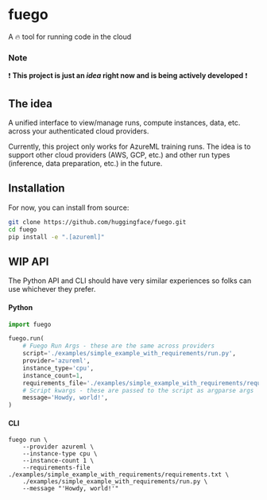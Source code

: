 # fuego

A 🔥 tool for running code in the cloud

### Note

❗ **This project is just an _idea_ right now and is being actively developed** ❗

## The idea

A unified interface to view/manage runs, compute instances, data, etc. across your authenticated cloud providers.

Currently, this project only works for AzureML training runs. The idea is to support other cloud providers (AWS, GCP, etc.) and other run types (inference, data preparation, etc.) in the future.

## Installation

For now, you can install from source:

```bash
git clone https://github.com/huggingface/fuego.git
cd fuego
pip install -e ".[azureml]"
```

## WIP API

The Python API and CLI should have very similar experiences so folks can use whichever they prefer.

#### Python


```python
import fuego

fuego.run(
    # Fuego Run Args - these are the same across providers
    script='./examples/simple_example_with_requirements/run.py',
    provider='azureml',
    instance_type='cpu',
    instance_count=1,
    requirements_file='./examples/simple_example_with_requirements/requirements.txt',
    # Script kwargs - these are passed to the script as argparse args
    message='Howdy, world!',
)
```

#### CLI

```
fuego run \
    --provider azureml \
    --instance-type cpu \
    --instance-count 1 \
    --requirements-file ./examples/simple_example_with_requirements/requirements.txt \
    ./examples/simple_example_with_requirements/run.py \
    --message "'Howdy, world!'"
```
